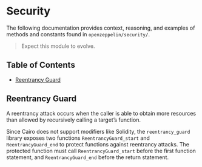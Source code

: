 # Security

 The following documentation provides context, reasoning, and examples of methods and constants found in `openzeppelin/security/`. 
 
 > Expect this module to evolve. 

 ## Table of Contents 

 * [Reentrancy Guard](#Reentrancy-Guard) 
 
 ## Reentrancy Guard 
 
A reentrancy attack occurs when the caller is able to obtain more resources than allowed by recursively calling a target’s function.

Since Cairo does not support modifiers like Solidity, the `reentrancy_guard` library exposes two functions `ReentrancyGuard_start` and `ReentrancyGuard_end` to protect functions against reentrancy attacks. The protected function must call `ReentrancyGuard_start` before the first function statement, and `ReentrancyGuard_end` before the return statement.
